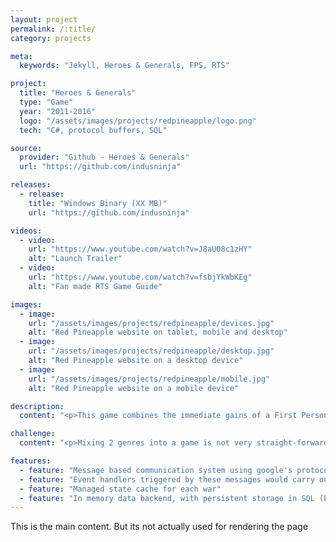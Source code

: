 ```yaml
---
layout: project
permalink: /:title/
category: projects

meta:
  keywords: "Jekyll, Heroes & Generals, FPS, RTS"

project:
  title: "Heroes & Generals"
  type: "Game"
  year: "2011-2016"
  logo: "/assets/images/projects/redpineapple/logo.png"
  tech: "C#, protocol buffers, SQL"

source:
  provider: "Github - Heroes & Generals"
  url: "https://github.com/indusninja"

releases:
  - release:
    title: "Windows Binary (XX MB)"
    url: "https://github.com/indusninja"

videos:
  - video:
    url: "https://www.youtube.com/watch?v=J8aU08c1zHY"
    alt: "Launch Trailer"
  - video:
    url: "https://www.youtube.com/watch?v=fsbjYkWbKEg"
    alt: "Fan made RTS Game Guide"

images:
  - image:
    url: "/assets/images/projects/redpineapple/devices.jpg"
    alt: "Red Pineapple website on tablet, mobile and desktop"
  - image:
    url: "/assets/images/projects/redpineapple/desktop.jpg"
    alt: "Red Pineapple website on a desktop device"
  - image:
    url: "/assets/images/projects/redpineapple/mobile.jpg"
    alt: "Red Pineapple website on a mobile device"

description:
  content: "<p>This game combines the immediate gains of a First Person Shooter (FPS) game with the long term planning of Real Time Strategy (RTS). It has enough to keep a vast variety of players involved.</p><p>It is World War II, and forces in Europe are constantly at each other's throats to gain tactical advantage in the great war. Players can influence the war directly by acting as 'Heroes' (fighting in FPS battles) or as 'Generals' (planning on the RTS scale).</p><p>Generals control tactical units on the ground - where they will move, which city they will fortify and which battle they will reinforce. Wherever opposing tactical units meet, a new battle is spawned for soldiers to join. The resources that made it to the battle are the only ones these FPS players will have against the opposition. The victors on this battle take control of the city and the opposing forces have to retreat out of town.</p><p>The grand strategy for the generals is to occupy as many cities with resources as possible so that the war machine can keep rolling. Eventually the faction which controls enough 'capitals' wins the war.</p>"

challenge:
  content: "<p>Mixing 2 genres into a game is not very straight-forward. Decisions for the good of each game has significant effects on the quality of the other game. And if the priorities of the project are not handled correctly, the product can feel very lop-sided and not very fun for the players. That is by far the biggest problem the project faced, with a large number of RTS players always complaining that features for that part of the game were never fully developed.</p><p>Another big issue was the performance of the game's backend. The backend had to keep track of many objects which have an effect on each other. In cases where the number of these interdependent objects was very large, the server's performance would struggle a lot.</p>"

features:
  - feature: "Message based communication system using google's protocol buffers"
  - feature: "Event handlers triggered by these messages would carry out the core functionalities for the game"
  - feature: "Managed state cache for each war"
  - feature: "In memory data backend, with persistent storage in SQL (PostgreSQL)"
---
```

<p>This is the main content. But its not actually used for rendering the page</p>

